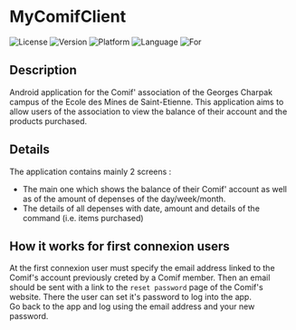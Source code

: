 # MyComifClient

![License](https://img.shields.io/badge/licence-MIT-gren "MIT License") 
![Version](https://img.shields.io/badge/version-1.0-dev-blue "Code Version")
![Platform](https://img.shields.io/badge/platform-Android-important "Platform")
![Language](https://img.shields.io/badge/language-Kotlin-blueviolet "Language")
![For](https://img.shields.io/badge/For-COMIF's%20users-yellow "For")

## Description
Android application for the Comif' association of the Georges Charpak campus of the Ecole des Mines de Saint-Etienne. This application aims to allow users of the association to view the balance of their account and the products purchased.

## Details
The application contains mainly 2 screens : 
  - The main one which shows the balance of their Comif' account as well as of the amount of depenses of the day/week/month.
  - The details of all depenses with date, amount and details of the command (i.e. items purchased)

## How it works for first connexion users

At the first connexion user must specify the email address linked to the Comif's account previously creted by a Comif member. Then an email should be sent with a link to the ```reset password``` page of the Comif's website. There the user can set it's password to log into the app.</br>
Go back to the app and log using the email address and your new password.
